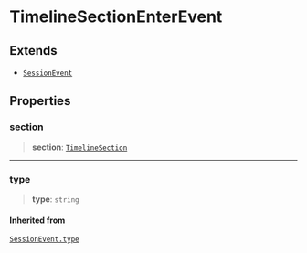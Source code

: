 # TimelineSectionEnterEvent

## Extends

- [`SessionEvent`](reference/interfaces/SessionEvent.md)

## Properties

### section

> **section**: [`TimelineSection`](reference/functions/TimelineSection.md)

***

### type

> **type**: `string`

#### Inherited from

[`SessionEvent.type`](reference/interfaces/SessionEvent.md#type)
